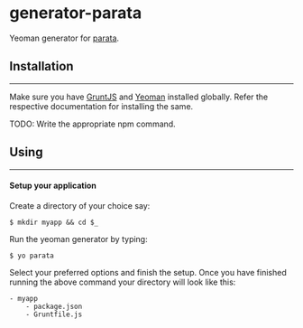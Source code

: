# generator-parata
Yeoman generator for [parata](https://github.com/cybrilla/parata).

## Installation
---
Make sure you have [GruntJS](http://gruntjs.com) and [Yeoman](http://yeoman.io/) installed globally. Refer the respective documentation for installing the same.

TODO:
Write the appropriate npm command.


## Using
---
#### Setup your application
Create a directory of your choice say:

`$ mkdir myapp && cd $_`

Run the yeoman generator by typing:

`$ yo parata`

Select your preferred options and finish the setup. Once you have finished running the above command your directory will look like this:
```
- myapp
    - package.json
    - Gruntfile.js
```
